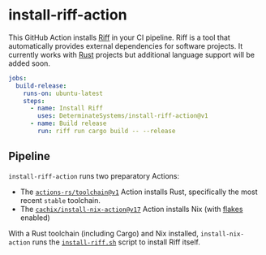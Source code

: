 # install-riff-action

This GitHub Action installs [Riff] in your CI pipeline. Riff is a tool that
automatically provides external dependencies for software projects. It currently
works with [Rust] projects but additional language support will be added soon.

```yaml
jobs:
  build-release:
    runs-on: ubuntu-latest
    steps:
      - name: Install Riff
        uses: DeterminateSystems/install-riff-action@v1
      - name: Build release
        run: riff run cargo build -- --release
```

## Pipeline

`install-riff-action` runs two preparatory Actions:

- The [`actions-rs/toolchain@v1`][toolchain] Action installs Rust, specifically
  the most recent `stable` toolchain.
- The [`cachix/install-nix-action@v17`][install-nix] Action installs Nix (with
  [flakes] enabled)

With a Rust toolchain (including Cargo) and Nix installed, `install-nix-action`
runs the [`install-riff.sh`](./install-riff.sh) script to install Riff itself.

[flakes]: https://nixos.wiki/wiki/Flakes
[riff]: https://github.com/DeterminateSystems/riff
[rust]: https://rust-lang.org
[toolchain]: https://github.com/actions-rs/toolchain
[install-nix]: https://github.com/cachix/install-nix-action
